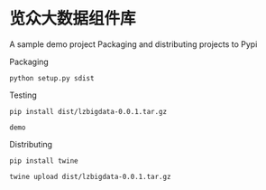# 览众大数据组件库
A sample demo project Packaging and distributing projects to Pypi

Packaging

```
python setup.py sdist 
```

Testing

```
pip install dist/lzbigdata-0.0.1.tar.gz 
```

```
demo
```

Distributing

```
pip install twine

twine upload dist/lzbigdata-0.0.1.tar.gz 
```
